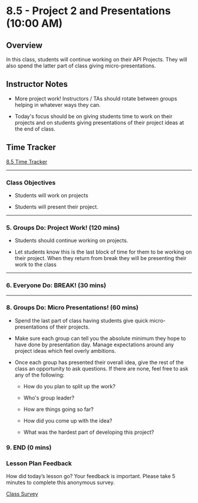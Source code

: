 # 8.5 - Project 2 and Presentations (10:00 AM) 

## Overview

In this class, students will continue working on their API Projects. They will also spend the latter part of class giving micro-presentations.

## Instructor Notes

* More project work! Instructors / TAs should rotate between groups helping in whatever ways they can.

* Today's focus should be on giving students time to work on their projects and on students giving presentations of their project ideas at the end of class.

## Time Tracker

[8.5 Time Tracker](https://docs.google.com/spreadsheets/d/1NiDV0PhfOYpniX4pZBHSIK_FFS_QkZdyrYkua-His1s/edit?usp=sharing)

- - -

### Class Objectives

* Students will work on projects

* Students will present their project.

- - -

### 5. Groups Do: Project Work! (120 mins)

* Students should continue working on projects.

* Let students know this is the last block of time for them to be working on their project. When they return from break they will be presenting their work to the class

- - -

### 6. Everyone Do: BREAK! (30 mins)

- - -

### 8. Groups Do: Micro Presentations! (60 mins)

* Spend the last part of class having students give quick micro-presentations of their projects.

* Make sure each group can tell you the absolute minimum they hope to have done by presentation day. Manage expectations around any project ideas which feel overly ambitions.

* Once each group has presented their overall idea, give the rest of the class an opportunity to ask questions. If there are none, feel free to ask any of the following:

  * How do you plan to split up the work?

  * Who's group leader?

  * How are things going so far?

  * How did you come up with the idea?

  * What was the hardest part of developing this project?

### 9. END (0 mins)

### Lesson Plan Feedback

How did today’s lesson go? Your feedback is important. Please take 5 minutes to complete this anonymous survey.

[Class Survey](https://forms.gle/nYLbt6NZUNJMJ1h38)

